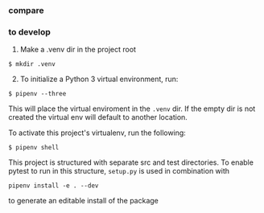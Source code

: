 ### compare


### to develop
1) Make a .venv dir in the project root
```shell
$ mkdir .venv
```

2) To initialize a Python 3 virtual environment, run:
```shell
$ pipenv --three
```
This will place the virtual enviroment in the `.venv` dir.
If the empty dir is not created the virtual env will default to another location.

To activate this project's virtualenv, run the following:
```shell
$ pipenv shell
```
This project is structured with separate src and test directories. To enable pytest to run in this structure, `setup.py` is used in combination with 
```
pipenv install -e . --dev
```
to generate an editable install of the package

